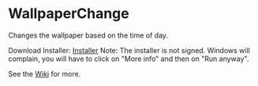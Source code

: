 WallpaperChange
===============

Changes the wallpaper based on the time of day.

Download Installer: [Installer](http://tamarau.com/WallpaperChange/Setup.exe)
Note: The installer is not signed. Windows will complain, you will have to click on "More info" and then on "Run anyway".

See the [Wiki](https://github.com/rwood/WallpaperChange/wiki) for more.

